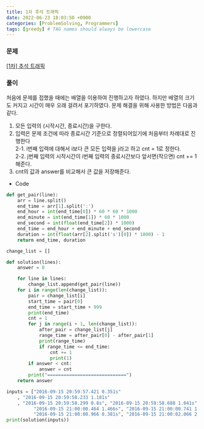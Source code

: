 ```yaml
---
title: 1차 추석 트래픽
date: 2022-06-23 18:03:50 +0900
categories: [ProblemSolving, Programmers]
tags: [greedy] # TAG names should always be lowercase
---
```


### 문제

[[1차] 추석 트래픽](https://programmers.co.kr/learn/courses/30/lessons/17676)

### 풀이

처음에 문제를 접했을 때에는 배열을 이용하여 진행하고자 하였다.
하지만 배열의 크기도 커지고 시간이 매우 오래 걸려서 포기하였다.
문제 해결을 위해 사용한 방법은 다음과 같다.

1.  모든 입력의 (시작시간, 종료시간)을 구한다.
2.  입력은 문제 조건에 따라 종료시간 기준으로 정렬되어있기에 처음부터 차례대로 진행한다  
    2-1. i번째 입력에 대해서 i보다 큰 모든 입력을 j라고 하고 cnt = 1로 정한다.  
    2-2. j번째 입력의 시작시간이 i번째 입력의 종료시간보다 앞서면(작으면) cnt += 1해준다.
3.  cnt의 값과 answer를 비교해서 큰 값을 저장해준다.

- Code

```python
def get_pair(line):
    arr = line.split()
    end_time = arr[1].split(':')
    end_hour = int(end_time[0]) * 60 * 60 * 1000
    end_minute = int(end_time[1]) * 60 * 1000
    end_second = int(float(end_time[2]) * 1000)
    end_time = end_hour + end_minute + end_second
    duration = int(float(arr[2].split('s')[0]) * 1000) - 1
    return end_time, duration

change_list = []

def solution(lines):
    answer = 0

    for line in lines:
        change_list.append(get_pair(line))
    for i in range(len(change_list)):
        pair = change_list[i]
        start_time = pair[0]
        end_time = start_time + 999
        print(end_time)
        cnt = 1
        for j in range(i + 1, len(change_list)):
            after_pair = change_list[j]
            range_time = after_pair[0] - after_pair[1]
            print(range_time)
            if range_time <= end_time:
                cnt += 1
                print(1)
        if answer < cnt:
            answer = cnt
        print("=============================")
    return answer

inputs = ["2016-09-15 20:59:57.421 0.351s"
    , "2016-09-15 20:59:58.233 1.181s"
    , "2016-09-15 20:59:58.299 0.8s", "2016-09-15 20:59:58.688 1.041s", "2016-09-15 20:59:59.591 1.412s",
          "2016-09-15 21:00:00.464 1.466s", "2016-09-15 21:00:00.741 1.581s", "2016-09-15 21:00:00.748 2.31s",
          "2016-09-15 21:00:00.966 0.381s", "2016-09-15 21:00:02.066 2.62s"]
print(solution(inputs))

```
